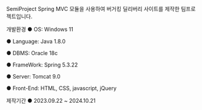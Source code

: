 SemiProject
Spring MVC 모듈을 사용하여 버거킹 딜리버리 사이트를 제작한 팀프로젝트입니다.

개발환경
● OS: Windows 11

● Language: Java 1.8.0

● DBMS: Oracle 18c

● FrameWork: Spring 5.3.22

● Server: Tomcat 9.0

● Front-End: HTML, CSS, javascript, jQuery

제작기간
● 2023.09.22 ~ 2024.10.21




